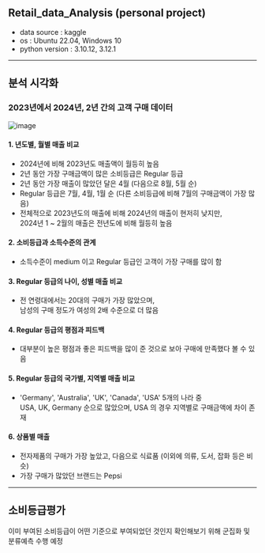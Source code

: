 ## Retail_data_Analysis (personal project)
* data source : kaggle
* os : Ubuntu 22.04, Windows 10
* python version : 3.10.12, 3.12.1

---

## 분석 시각화
### 2023년에서 2024년, 2년 간의 고객 구매 데이터

![image](https://github.com/user-attachments/assets/76ff805d-366d-4e4c-a57e-1c64cb34eb2d)

#### 1. 년도별, 월별 매출 비교
- 2024년에 비해 2023년도 매출액이 월등히 높음
- 2년 동안 가장 구매금액이 많은 소비등급은 Regular 등급
- 2년 동안 가장 매출이 많았던 달은 4월 (다음으로 8월, 5월 순)
- Regular 등급은 7월, 4월, 1월 순 (다른 소비등급에 비해 7월의 구매금액이 가장 많음)
- 전체적으로 2023년도의 매출에 비해 2024년의 매출이 현저히 낮지만,\
  2024년 1 ~ 2월의 매출은 전년도에 비해 월등히 높음

#### 2. 소비등급과 소득수준의 관계
- 소득수준이 medium 이고 Regular 등급인 고객이 가장 구매를 많이 함

#### 3. Regular 등급의 나이, 성별 매출 비교
- 전 연령대에서는 20대의 구매가 가장 많았으며,\
  남성의 구매 정도가 여성의 2배 수준으로 더 많음

#### 4. Regular 등급의 평점과 피드백
- 대부분이 높은 평점과 좋은 피드백을 많이 준 것으로 보아 구매에 만족했다 볼 수 있음

#### 5. Regular 등급의 국가별, 지역별 매출 비교
- 'Germany', 'Australia', 'UK', 'Canada', 'USA' 5개의 나라 중\
USA, UK, Germany 순으로 많았으며, USA 의 경우 지역별로 구매금액에 차이 존재

#### 6. 상품별 매출
- 전자제품의 구매가 가장 높았고, 다음으로 식료품
  (이외에 의류, 도서, 잡화 등은 비슷)
- 가장 구매가 많았던 브랜드는 Pepsi

---

## 소비등급평가
이미 부여된 소비등급이 어떤 기준으로 부여되었던 것인지 확인해보기 위해 군집화 및 분류예측 수행 예정
